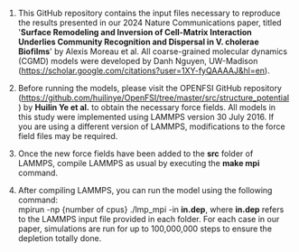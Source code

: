 1. This GitHub repository contains the input files necessary to reproduce the results presented in our 2024 Nature Communications paper, titled '**Surface Remodeling and Inversion of Cell-Matrix Interaction Underlies Community Recognition and Dispersal in V. cholerae Biofilms**' by Alexis Moreau et al. All coarse-grained molecular dynamics (CGMD) models were developed by Danh Nguyen, UW-Madison (https://scholar.google.com/citations?user=1XY-fyQAAAAJ&hl=en).

2. Before running the models, please visit the OPENFSI GitHub repository (https://github.com/huilinye/OpenFSI/tree/master/src/structure_potential) by **Huilin Ye et al.** to obtain the necessary force fields. All models in this study were implemented using LAMMPS version 30 July 2016. If you are using a different version of LAMMPS, modifications to the force field files may be required. 

3. Once the new force fields have been added to the **src** folder of LAMMPS, compile LAMMPS as usual by executing the **make mpi** command.

4. After compiling LAMMPS, you can run the model using the following command:  
   mpirun -np {number of cpus} ./lmp_mpi -in **in.dep**, where **in.dep** refers to the LAMMPS input file provided in each folder. For each case in our paper, simulations are run for up to 100,000,000 steps to ensure the depletion totally done.

